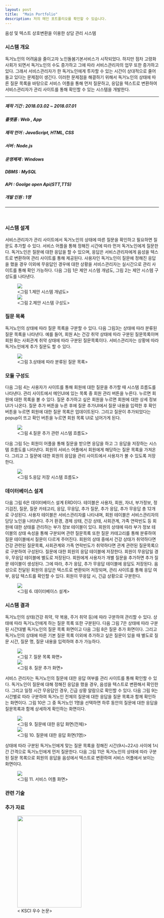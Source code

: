 ```yaml
---
layout: post
title:  "Main Portfolio"
description: 저의 메인 포트폴리오를 확인할 수 있습니다.
---
```


<p class="intro">음성 및 텍스트 상호변환을 이용한 상담 관리 시스템</p>

<h3>시스템 개요</h3>
<p class="mymy">독거노인의 어려움을 줄이고자 노인돌봄기본서비스가 시작되었다. 하지만 점차 고령화 사회가 되면서 독거노인의 수도 증가하고 그에 따라 서비스관리자의 업무 또한 증가하고 있다. 그래서 서비스관리자가 한 독거노인에게 투자할 수 있는 시간이 상대적으로 줄어들고 있다는 문제점이 생긴다. 이러한 문제점을 해결하기 위해서 독거노인의 상태에 따른 질문 목록을 바탕으로 서비스 어플을 통해 먼저 질문하고, 응답을 텍스트로 변환하여 서비스관리자가 관리 사이트를 통해 확인할 수 있는 시스템을 개발한다.</p>

<hr color="#97a9cc" size="2px">
<h5>제작 기간 : 2018.03.02 ~ 2018.07.01<h5>
<h5>플랫폼 : Web , App</h5>
<h5>제작 언어 : JavaScript, HTML, CSS</h5>
<h5>서버 : Node.js</h5>
<h5>운영체제 : Windows</h5>
<h5>DBMS : MySQL</h5>
<h5>API : Goolge open Api(STT,TTS)</h5>
<h5>개발 인원 : 1명</h5>
<hr color="#97a9cc" size="2px">
<br>

<h3>시스템 설계</h3>
<p class="mymy"> 서비스관리자가 관리 사이트에서 독거노인의 상태에 따른 질문을 확인하고 필요하면 질문도 추가할 수 있다. 서비스 어플을 통해 정해진 시간에 따라 먼저 독거노인에게 질문한다. 독거노인은 질문에 대한 응답을 할 수 있으며, 응답은 서비스관리자에게 음성을 텍스트로 변환하여 관리 사이트를 통해 제공된다. 사용자인 독거노인이 질문에 정해진 응답을 했을 경우 이외에 무응답인 경우에 대한 상황을 서비스관리자는 실시간으로 관리 사이트를 통해 확인 가능하다. 다음 그림 1은 제안 시스템 개념도, 그림 2는 제안 시스템 구성도를 나타낸다.</p>
<figure>
      <img src="/img/시스템개념도.png">
      <figcaption><그림 1.제안 시스템 개념도></figcaption>
      <img src="/img/시스템 모듈 구성도.png">
      <figcaption><그림 2.제안 시스템 구성도></figcaption>
</figure>

<h3>질문 목록</h3>
<p class="mymy"> 독거노인의 상태에 따라 질문 목록을 구분할 수 있다. 다음 그림3는 상태에 따라 분류된 질문 목록을 나타낸다. 예를 들어, 회원 A는 건강 취약 상태에 따라 구분된 질문목록이며 회원 B는 사회관계 취약 상태에 따라 구분된 질문목록이다. 서비스관리자는 상황에 따라 독거노인에게 추가 질문도 할 수 있다.</p>
<figure>
      <img src="/img/질문구성.png">
      <figcaption><그림 3.상태에 따라 분류된 질문 목록></figcaption>
</figure>

<h3>모듈 구성도</h3>
<p class="mymy"> 다음 그림 4는 사용자가 사이트를 통해 회원에 대한 질문을 추가할 때 시스템 흐름도를 나타낸다. 관리 사이트에서 메인UI에 있는 목록 중 회원 관리 버튼을 누른다. 누르면 회원에 대한 목록을 볼 수 있다. 질문 추가하고 싶은 회원을 누르면 회원에 대한 상세 정보UI가 나온다. 질문 추가 버튼을 누른 후에 질문 추가UI에서 질문 내용을 입력한 후 확인 버튼을 누르면 회원에 대한 질문 목록은 업데이트된다. 그리고 질문이 추가되었다는 popup이 뜨고 확인 버튼을 누르면 회원 목록 UI로 넘어가게 된다.</p>
<figure>
      <img src="/img/웹질문추가.png">
      <figcaption><그림 4.질문 추가 관련 시스템 흐름도></figcaption>
</figure>
<p class="mymy"> 다음 그림 5는 회원이 어플을 통해 질문을 받으면 응답을 하고 그 응답을 저장하는 시스템 흐름도를 나타낸다. 회원의 서비스 어플에서 회원에게 해당하는 질문 목록을 가져온다. 그리고 그 질문에 대한 회원의 응답을 관리 사이트에서 사용자가 볼 수 있도록 저장한다. </p>
<figure>
      <img src="/img/앱질문저장.png">
      <figcaption><그림 5.응답 저장 시스템 흐름도></figcaption>
</figure>

<h3>데이터베이스 설계</h3>
<p class="mymy"> 다음 그림 6은 데이터베이스 설계 ERD이다. 테이블은 사용자, 회원, 자녀, 부가정보, 정기검진, 질문, 질문 카테고리, 응답, 무응답, 추가 질문, 추가 응답, 추가 무응답 총 12개로 구성된다. 사용자 테이블은 서비스관리자를 나타내며, 회원 테이블은 서비스관리자의 담당 노인을 나타낸다. 주거 환경, 경제 상태, 건강 상태, 사회관계, 가족 연락빈도 등 회원에 대한 상태를 관리하는 부가 정보 테이블이 있다. 회원의 상태에 따라 부가 정보 테이블의 상태 속성을 통해 구분되며 관련 질문목록 또한 질문 카테고리를 통해 분류하여 질문 테이블에서 질문이 다르게 주어진다. 회원의 상태 중에서 건강 상태가 취약하다면 건강 관련된 질문목록, 사회관계와 가족 연락빈도가 취약하다면 관계 관련된 질문목록으로 구분하여 구성된다. 질문에 대한 회원의 응답 테이블에 저장한다. 회원이 무응답일 경우, 무응답 테이블에 별도로 저장된다. 회원에게 사용자가 개별 질문을 추가하면 추가 질문 테이블이 생성된다. 그에 따라, 추가 응답, 추가 무응답 테이블에 응답도 저장된다. 음성으로 전달된 회원의 응답은 텍스트로 변환되어 저장되며, 관리 사이트를 통해 응답 여부, 응답 텍스트를 확인할 수 있다. 회원이 무응답 시, 긴급 상황으로 구분한다.</p>
<figure>
      <img src="/img/데이터베이스.png">
      <figcaption><그림 6. 데이터베이스 설계></figcaption>
</figure>

<h3>시스템 결과</h3>
<p class="mymy"> 독거노인의 상태(건강 취약, 약 복용, 주거 취약 등)에 따라 구분하여 관리할 수 있다. 상태에 따라 독거노인에게 하는 질문 목록 또한 구분된다. 다음 그림 7은 상태에 따라 구분된 시간대별 독거노인의 질문 목록 화면이고 다음 그림 8은 질문 추가 화면이다. 그리고 독거노인의 상태에 따른 기본 질문 목록 이외에 추가하고 싶은 질문이 있을 때 별도로 질문 시간, 질문 명, 질문 내용을 입력하여 추가 가능하다.</p>
<figure>
      <img src="/img/질문목록화면.png">
      <figcaption><그림 7. 질문 목록 화면></figcaption>
      <img src="/img/질문추가화면.png">
      <figcaption><그림 8. 질문 추가 화면></figcaption>
</figure>

<p class="mymy">서비스 관리자는 독거노인의 질문에 대한 응답 여부를 관리 사이트를 통해 확인할 수 있다. 독거노인이 질문에 대해 정해진 응답을 했을 경우, 음성을 텍스트로 변환해서 확인한다. 그리고 일정 시간 무응답인 경우, 긴급 상황 알람으로 확인할 수 있다. 다음 그림 9는 시간별로 따라 구분하여 독거노인 전체의 질문에 대한 응답을 질문 목록과 함께 확인하는 화면이다. 그림 10은 그 중 독거노인 1명을 선택하면 하루 동안의 질문에 대한 응답을 질문목록과 함께 상세하게 확인하는 화면이다. </p>
<figure>
      <img src="/img/응답화면.png">
      <figcaption><그림 9. 질문에 대한 응답 화면(전체)></figcaption>
      <img src="/img/한명응답화면.png">
      <figcaption><그림 10. 질문에 대한 응답 화면(1명)></figcaption>
</figure>

<p class="mymy">상태에 따라 구분된 독거노인에게 맞는 질문 목록을 정해진 시간(9시~22시) 사이에 1시간 간격으로 독거노인에게 먼저 질문한다. 다음 그림 11은 독거노인의 상태에 따라 구분된 질문 목록으로 회원의 응답을 음성에서 텍스트로 변환하여 서비스 어플에서 보이는 화면이다.</p>
<figure>
      <img src="/img/어플.png">
      <figcaption><그림 11. 서비스 어플 화면></figcaption>
</figure>

<h3>관련 기술</h3>

<h3>추가 자료</h3>
<figure>
      <img src="/img/우수논문.jpg" width="210" height="300">
      <figcaption>< KSCI 우수 논문></figcaption>
</figure>
